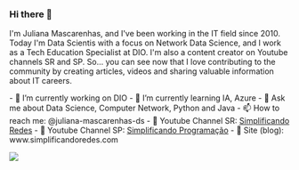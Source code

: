 ### Hi there 👋

I'm Juliana Mascarenhas, and I've been working in the IT field since 2010. Today I'm Data Scientis with a focus on Network Data Science, and I work as a Tech Education Specialist at DIO. I'm also a content creator on Youtube channels SR and SP. So... you can see now that I love contributing to the community by creating articles, videos and sharing valuable information about IT careers.

<p>
  <p>
  - 🔭 I’m currently working on DIO
  - 🌱 I’m currently learning IA, Azure
  - 💬 Ask me about Data Science, Computer Network, Python and Java
  - 📫 How to reach me: @juliana-mascarenhas-ds
  - 📢 Youtube Channel SR: <a href="https://www.youtube.com/c/SimplificandoRedes" target="">Simplificando Redes</a>
  - 📢 Youtube Channel SP: <a href="https://www.youtube.com/c/SimplificandoProgramacao" target="">Simplificando Programação</a>
  - 📢 Site (blog): www.simplificandoredes.com
  </p>
<a href="https://github.com/anuraghazra/github-readme-stats">
  <img align="center" src="https://github-readme-stats.vercel.app/api/top-langs/?username=julianazanelatto&show_icons=true&layout=compact&theme=dark" />
</a> 
</p>





<!--
[![Top Langs](https://github-readme-stats.vercel.app/api/top-langs/?username=julianazanelatto&show_icons=true&layout=compact&theme=dark)](https://github.com/anuraghazra/github-readme-stats)

![](https://komarev.com/ghpvc/?username=julianazanelatto)


![Anurag's GitHub stats](https://github-readme-stats.vercel.app/api?username=julianazanelatto&show_icons=true&theme=dark)

<a href="https://github.com/anuraghazra/github-readme-stats">
  <img align="center" src="https://github-readme-stats.vercel.app/api/pin/?username=anuraghazra&repo=github-readme-stats" />
</a>
<a href="https://github.com/anuraghazra/convoychat">
  <img align="center" src="https://github-readme-stats.vercel.app/api/pin/?username=anuraghazra&repo=convoychat" />
</a> 
-->
 
 
<!--
**julianazanelatto/julianazanelatto** is a ✨ _special_ ✨ repository because its `README.md` (this file) appears on your GitHub profile.

Here are some ideas to get you started:

- 🔭 I’m currently working on ...
- 🌱 I’m currently learning ...
- 👯 I’m looking to collaborate on ...
- 🤔 I’m looking for help with ...
- 💬 Ask me about ...
- 📫 How to reach me: ...
- 😄 Pronouns: ...
- ⚡ Fun fact: ...
-->
